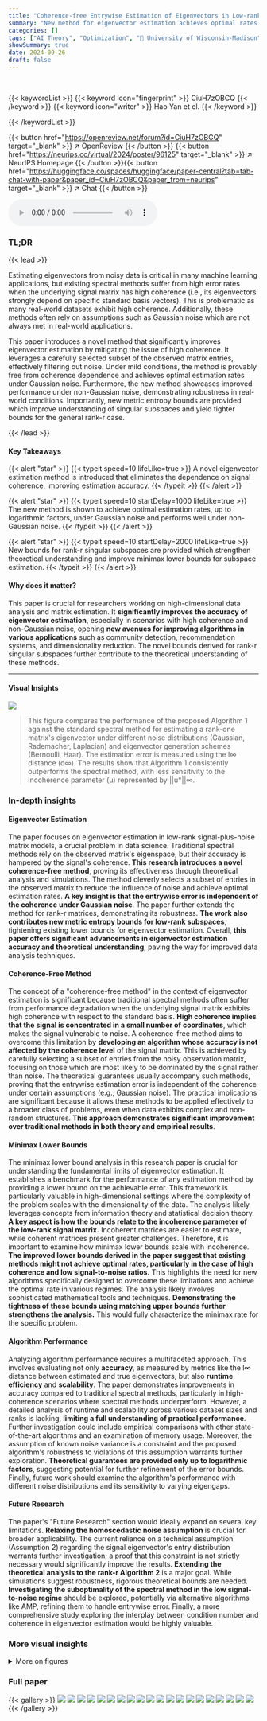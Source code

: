 ```yaml
---
title: "Coherence-free Entrywise Estimation of Eigenvectors in Low-rank Signal-plus-noise Matrix Models"
summary: "New method for eigenvector estimation achieves optimal rates without coherence dependence, improving low-rank matrix denoising and related tasks."
categories: []
tags: ["AI Theory", "Optimization", "🏢 University of Wisconsin-Madison",]
showSummary: true
date: 2024-09-26
draft: false
---
```


<br>

{{< keywordList >}}
{{< keyword icon="fingerprint" >}} CiuH7zOBCQ {{< /keyword >}}
{{< keyword icon="writer" >}} Hao Yan et el. {{< /keyword >}}
 
{{< /keywordList >}}

{{< button href="https://openreview.net/forum?id=CiuH7zOBCQ" target="_blank" >}}
↗ OpenReview
{{< /button >}}
{{< button href="https://neurips.cc/virtual/2024/poster/96125" target="_blank" >}}
↗ NeurIPS Homepage
{{< /button >}}{{< button href="https://huggingface.co/spaces/huggingface/paper-central?tab=tab-chat-with-paper&paper_id=CiuH7zOBCQ&paper_from=neurips" target="_blank" >}}
↗ Chat
{{< /button >}}



<audio controls>
    <source src="https://ai-paper-reviewer.com/CiuH7zOBCQ/podcast.wav" type="audio/wav">
    Your browser does not support the audio element.
</audio>


### TL;DR


{{< lead >}}

Estimating eigenvectors from noisy data is critical in many machine learning applications, but existing spectral methods suffer from high error rates when the underlying signal matrix has high coherence (i.e., its eigenvectors strongly depend on specific standard basis vectors).  This is problematic as many real-world datasets exhibit high coherence.  Additionally, these methods often rely on assumptions such as Gaussian noise which are not always met in real-world applications.

This paper introduces a novel method that significantly improves eigenvector estimation by mitigating the issue of high coherence. It leverages a carefully selected subset of the observed matrix entries, effectively filtering out noise. Under mild conditions, the method is provably free from coherence dependence and achieves optimal estimation rates under Gaussian noise.  Furthermore, the new method showcases improved performance under non-Gaussian noise, demonstrating robustness in real-world conditions.  Importantly, new metric entropy bounds are provided which improve understanding of singular subspaces and yield tighter bounds for the general rank-r case.

{{< /lead >}}


#### Key Takeaways

{{< alert "star" >}}
{{< typeit speed=10 lifeLike=true >}} A novel eigenvector estimation method is introduced that eliminates the dependence on signal coherence, improving estimation accuracy. {{< /typeit >}}
{{< /alert >}}

{{< alert "star" >}}
{{< typeit speed=10 startDelay=1000 lifeLike=true >}} The new method is shown to achieve optimal estimation rates, up to logarithmic factors, under Gaussian noise and performs well under non-Gaussian noise. {{< /typeit >}}
{{< /alert >}}

{{< alert "star" >}}
{{< typeit speed=10 startDelay=2000 lifeLike=true >}} New bounds for rank-r singular subspaces are provided which strengthen theoretical understanding and improve minimax lower bounds for subspace estimation. {{< /typeit >}}
{{< /alert >}}

#### Why does it matter?
This paper is crucial for researchers working on high-dimensional data analysis and matrix estimation.  It **significantly improves the accuracy of eigenvector estimation**, especially in scenarios with high coherence and non-Gaussian noise, opening **new avenues for improving algorithms in various applications** such as community detection, recommendation systems, and dimensionality reduction. The novel bounds derived for rank-r singular subspaces further contribute to the theoretical understanding of these methods.

------
#### Visual Insights



![](https://ai-paper-reviewer.com/CiuH7zOBCQ/figures_8_1.jpg)

> This figure compares the performance of the proposed Algorithm 1 against the standard spectral method for estimating a rank-one matrix's eigenvector under different noise distributions (Gaussian, Rademacher, Laplacian) and eigenvector generation schemes (Bernoulli, Haar).  The estimation error is measured using the l∞ distance (d∞). The results show that Algorithm 1 consistently outperforms the spectral method, with less sensitivity to the incoherence parameter (μ) represented by ||u*||∞.







### In-depth insights


#### Eigenvector Estimation
The paper focuses on eigenvector estimation in low-rank signal-plus-noise matrix models, a crucial problem in data science.  Traditional spectral methods rely on the observed matrix's eigenspace, but their accuracy is hampered by the signal's coherence. **This research introduces a novel coherence-free method**, proving its effectiveness through theoretical analysis and simulations. The method cleverly selects a subset of entries in the observed matrix to reduce the influence of noise and achieve optimal estimation rates.  **A key insight is that the entrywise error is independent of the coherence under Gaussian noise**.  The paper further extends the method for rank-r matrices, demonstrating its robustness.  **The work also contributes new metric entropy bounds for low-rank subspaces**, tightening existing lower bounds for eigenvector estimation.  Overall, **this paper offers significant advancements in eigenvector estimation accuracy and theoretical understanding**, paving the way for improved data analysis techniques.

#### Coherence-Free Method
The concept of a "coherence-free method" in the context of eigenvector estimation is significant because traditional spectral methods often suffer from performance degradation when the underlying signal matrix exhibits high coherence with respect to the standard basis.  **High coherence implies that the signal is concentrated in a small number of coordinates**, which makes the signal vulnerable to noise. A coherence-free method aims to overcome this limitation by **developing an algorithm whose accuracy is not affected by the coherence level** of the signal matrix.  This is achieved by carefully selecting a subset of entries from the noisy observation matrix, focusing on those which are most likely to be dominated by the signal rather than noise.  The theoretical guarantees usually accompany such methods, proving that the entrywise estimation error is independent of the coherence under certain assumptions (e.g., Gaussian noise).  The practical implications are significant because it allows these methods to be applied effectively to a broader class of problems, even when data exhibits complex and non-random structures. **This approach demonstrates significant improvement over traditional methods in both theory and empirical results**.

#### Minimax Lower Bounds
The minimax lower bound analysis in this research paper is crucial for understanding the fundamental limits of eigenvector estimation.  It establishes a benchmark for the performance of any estimation method by providing a lower bound on the achievable error. This framework is particularly valuable in high-dimensional settings where the complexity of the problem scales with the dimensionality of the data. The analysis likely leverages concepts from information theory and statistical decision theory. **A key aspect is how the bounds relate to the incoherence parameter of the low-rank signal matrix.** Incoherent matrices are easier to estimate, while coherent matrices present greater challenges. Therefore, it is important to examine how minimax lower bounds scale with incoherence. **The improved lower bounds derived in the paper suggest that existing methods might not achieve optimal rates, particularly in the case of high coherence and low signal-to-noise ratios.** This highlights the need for new algorithms specifically designed to overcome these limitations and achieve the optimal rate in various regimes. The analysis likely involves sophisticated mathematical tools and techniques.  **Demonstrating the tightness of these bounds using matching upper bounds further strengthens the analysis.** This would fully characterize the minimax rate for the specific problem.

#### Algorithm Performance
Analyzing algorithm performance requires a multifaceted approach.  This involves evaluating not only **accuracy**, as measured by metrics like the l∞ distance between estimated and true eigenvectors, but also **runtime efficiency** and **scalability**.  The paper demonstrates improvements in accuracy compared to traditional spectral methods, particularly in high-coherence scenarios where spectral methods underperform.  However, a detailed analysis of runtime and scalability across various dataset sizes and ranks is lacking, **limiting a full understanding of practical performance**.  Further investigation could include empirical comparisons with other state-of-the-art algorithms and an examination of memory usage.  Moreover, the assumption of known noise variance is a constraint and the proposed algorithm's robustness to violations of this assumption warrants further exploration.  **Theoretical guarantees are provided only up to logarithmic factors**, suggesting potential for further refinement of the error bounds.  Finally, future work should examine the algorithm's performance with different noise distributions and its sensitivity to varying eigengaps.

#### Future Research
The paper's "Future Research" section would ideally expand on several key limitations.  **Relaxing the homoscedastic noise assumption** is crucial for broader applicability.  The current reliance on a technical assumption (Assumption 2) regarding the signal eigenvector's entry distribution warrants further investigation; a proof that this constraint is not strictly necessary would significantly improve the results.  **Extending the theoretical analysis to the rank-r Algorithm 2** is a major goal.  While simulations suggest robustness, rigorous theoretical bounds are needed.  **Investigating the suboptimality of the spectral method in the low signal-to-noise regime** should be explored, potentially via alternative algorithms like AMP, refining them to handle entrywise error.  Finally, a more comprehensive study exploring the interplay between condition number and coherence in eigenvector estimation would be highly valuable.


### More visual insights

<details>
<summary>More on figures
</summary>


![](https://ai-paper-reviewer.com/CiuH7zOBCQ/figures_9_1.jpg)

> The figure compares the performance of Algorithm 2 against the standard spectral method for estimating eigenvectors of a rank-r matrix.  It shows the l∞ error as a function of the matrix dimension (n) for different levels of coherence (represented by ||u*||∞), noise types (Gaussian, Rademacher, Laplacian), and eigenvector indices (k=1,2).  Shaded regions represent 95% bootstrap confidence intervals. The plot demonstrates that Algorithm 2 consistently outperforms the spectral method, especially at higher coherence levels, suggesting its robustness and effectiveness across various noise distributions.


![](https://ai-paper-reviewer.com/CiuH7zOBCQ/figures_44_1.jpg)

> The figure compares the performance of Algorithm 1 and the standard spectral method for estimating the leading eigenvector of a rank-one matrix under different noise distributions (Gaussian, Rademacher, Laplacian) and different generation methods for u* (Bernoulli, Haar).  The plot shows the l∞ estimation error against the matrix dimension (n) for different values of ||u*||∞.  Algorithm 1 consistently outperforms the spectral method, particularly when ||u*||∞ is large, demonstrating its robustness to coherence.


![](https://ai-paper-reviewer.com/CiuH7zOBCQ/figures_45_1.jpg)

> This figure compares the performance of the proposed Algorithm 2 and the standard spectral method in estimating the eigenspace of a rank-2 and rank-3 matrix under different noise distributions and coherence levels (measured by ||U*||∞).  The results show that Algorithm 2 consistently outperforms the spectral method, especially at higher coherence levels.


![](https://ai-paper-reviewer.com/CiuH7zOBCQ/figures_45_2.jpg)

> This figure compares the performance of Algorithm 2 and the spectral method in estimating the top three eigenvectors of a rank-3 matrix.  The estimation error is measured using the l∞ norm. Different noise distributions (Gaussian, Rademacher, Laplacian) are considered, and the results are shown for three different values of the maximum absolute entry of the true eigenvectors (||u*||∞). Shaded areas represent 95% bootstrap confidence intervals.


![](https://ai-paper-reviewer.com/CiuH7zOBCQ/figures_46_1.jpg)

> This figure compares the performance of three methods for estimating eigenvectors in a signal-plus-noise model: the spectral method, the approximate message passing (AMP) method, and the proposed method (Algorithm 1).  The x-axis represents the dimension n of the matrix, while the y-axis displays the entrywise estimation error (l∞-error). Three different levels of coherence are considered, corresponding to √n||u*||∞ being 3n1/3, 3n1/4, and 3n1/5. The plot reveals that Algorithm 1 significantly outperforms both the spectral and AMP methods, especially for higher values of n and higher coherence. The error rates of Algorithm 1 show almost no dependence on coherence. In contrast, both the spectral method and AMP exhibit stronger dependence on coherence.


</details>






### Full paper

{{< gallery >}}
<img src="https://ai-paper-reviewer.com/CiuH7zOBCQ/1.png" class="grid-w50 md:grid-w33 xl:grid-w25" />
<img src="https://ai-paper-reviewer.com/CiuH7zOBCQ/2.png" class="grid-w50 md:grid-w33 xl:grid-w25" />
<img src="https://ai-paper-reviewer.com/CiuH7zOBCQ/3.png" class="grid-w50 md:grid-w33 xl:grid-w25" />
<img src="https://ai-paper-reviewer.com/CiuH7zOBCQ/4.png" class="grid-w50 md:grid-w33 xl:grid-w25" />
<img src="https://ai-paper-reviewer.com/CiuH7zOBCQ/5.png" class="grid-w50 md:grid-w33 xl:grid-w25" />
<img src="https://ai-paper-reviewer.com/CiuH7zOBCQ/6.png" class="grid-w50 md:grid-w33 xl:grid-w25" />
<img src="https://ai-paper-reviewer.com/CiuH7zOBCQ/7.png" class="grid-w50 md:grid-w33 xl:grid-w25" />
<img src="https://ai-paper-reviewer.com/CiuH7zOBCQ/8.png" class="grid-w50 md:grid-w33 xl:grid-w25" />
<img src="https://ai-paper-reviewer.com/CiuH7zOBCQ/9.png" class="grid-w50 md:grid-w33 xl:grid-w25" />
<img src="https://ai-paper-reviewer.com/CiuH7zOBCQ/10.png" class="grid-w50 md:grid-w33 xl:grid-w25" />
<img src="https://ai-paper-reviewer.com/CiuH7zOBCQ/11.png" class="grid-w50 md:grid-w33 xl:grid-w25" />
<img src="https://ai-paper-reviewer.com/CiuH7zOBCQ/12.png" class="grid-w50 md:grid-w33 xl:grid-w25" />
<img src="https://ai-paper-reviewer.com/CiuH7zOBCQ/13.png" class="grid-w50 md:grid-w33 xl:grid-w25" />
<img src="https://ai-paper-reviewer.com/CiuH7zOBCQ/14.png" class="grid-w50 md:grid-w33 xl:grid-w25" />
<img src="https://ai-paper-reviewer.com/CiuH7zOBCQ/15.png" class="grid-w50 md:grid-w33 xl:grid-w25" />
<img src="https://ai-paper-reviewer.com/CiuH7zOBCQ/16.png" class="grid-w50 md:grid-w33 xl:grid-w25" />
<img src="https://ai-paper-reviewer.com/CiuH7zOBCQ/17.png" class="grid-w50 md:grid-w33 xl:grid-w25" />
<img src="https://ai-paper-reviewer.com/CiuH7zOBCQ/18.png" class="grid-w50 md:grid-w33 xl:grid-w25" />
<img src="https://ai-paper-reviewer.com/CiuH7zOBCQ/19.png" class="grid-w50 md:grid-w33 xl:grid-w25" />
<img src="https://ai-paper-reviewer.com/CiuH7zOBCQ/20.png" class="grid-w50 md:grid-w33 xl:grid-w25" />
{{< /gallery >}}